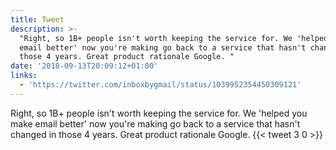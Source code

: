 ```yaml
---
title: Tweet
description: >-
  "Right, so 1B+ people isn't worth keeping the service for. We 'helped you make
  email better' now you're making go back to a service that hasn't changed in
  those 4 years. Great product rationale Google. "
date: '2018-09-13T20:09:12+01:00'
links:
  - 'https://twitter.com/inboxbygmail/status/1039952354450309121'
---
```

Right, so 1B+ people isn't worth keeping the service for. We 'helped you make email better' now you're making go back to a service that hasn't changed in those 4 years. Great product rationale Google. 
      {{< tweet 3 0 >}}
    
